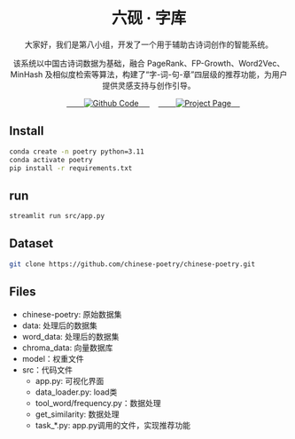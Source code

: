 <h1 align="center">
六砚 · 字库
</h1>

<p align="center">
大家好，我们是第八小组，开发了一个用于辅助古诗词创作的智能系统。
</p >

<p align="center">
该系统以中国古诗词数据为基础，融合 PageRank、FP-Growth、Word2Vec、MinHash 及相似度检索等算法，构建了“字-词-句-章”四层级的推荐功能，为用户提供灵感支持与创作引导。
</p >

<p align="center">
    <a href="https://github.com/amber2358/DM"> 
        <img alt="Github Code" src="https://img.shields.io/badge/Github-Code-blue"> 
    </a>
    <a href="https://the-bird-f.github.io/-/index.html"> 
        <img alt="Project Page" src="https://img.shields.io/badge/Project-Page-green"> 
    </a>
</p>

## Install
```bash
conda create -n poetry python=3.11
conda activate poetry
pip install -r requirements.txt
```
## run
```bash
streamlit run src/app.py
```

## Dataset
```bash
git clone https://github.com/chinese-poetry/chinese-poetry.git
```


## Files
- chinese-poetry: 原始数据集
- data: 处理后的数据集
- word_data: 处理后的数据集
- chroma_data: 向量数据库
- model：权重文件
- src：代码文件
  - app.py: 可视化界面
  - data_loader.py: load类
  - tool_word/frequency.py：数据处理
  - get_similarity: 数据处理
  - task_*.py: app.py调用的文件，实现推荐功能
